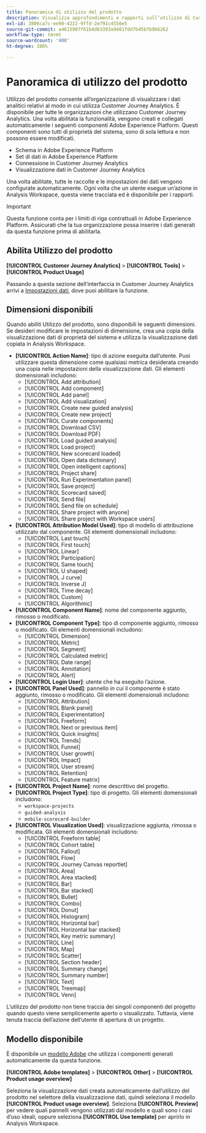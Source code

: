 ```yaml
---
title: Panoramica di utilizzo del prodotto
description: Visualizza approfondimenti e rapporti sull’utilizzo di Customer Journey Analytics da parte della tua organizzazione.
exl-id: 3806ca7c-ee90-4222-9ffd-2e791c4550e5
source-git-commit: a4615907f61b4d63393a9481fdd7b45b7b9b6262
workflow-type: tm+mt
source-wordcount: '408'
ht-degree: 100%

---
```


# Panoramica di utilizzo del prodotto

Utilizzo del prodotto consente all’organizzazione di visualizzare i dati analitici relativi al modo in cui utilizza Customer Journey Analytics. È disponibile per tutte le organizzazioni che utilizzano Customer Journey Analytics. Una volta abilitata la funzionalità, vengono creati e collegati automaticamente i seguenti componenti Adobe Experience Platform. Questi componenti sono tutti di proprietà del sistema, sono di sola lettura e non possono essere modificati.

* Schema in Adobe Experience Platform
* Set di dati in Adobe Experience Platform
* Connessione in Customer Journey Analytics
* Visualizzazione dati in Customer Journey Analytics

Una volta abilitate, tutte le raccolte e le impostazioni dei dati vengono configurate automaticamente. Ogni volta che un utente esegue un’azione in Analysis Workspace, questa viene tracciata ed è disponibile per i rapporti.

>[!IMPORTANT]
>
>Questa funzione conta per i limiti di riga contrattuali in Adobe Experience Platform. Assicurati che la tua organizzazione possa inserire i dati generati da questa funzione prima di abilitarla.

## Abilita Utilizzo del prodotto

**[!UICONTROL Customer Journey Analytics]** > **[!UICONTROL Tools]** > **[!UICONTROL Product Usage]**

Passando a questa sezione dell’interfaccia in Customer Journey Analytics arrivi a [Impostazioni dati](data-settings.md), dove puoi abilitare la funzione.

## Dimensioni disponibili

Quando abiliti Utilizzo del prodotto, sono disponibili le seguenti dimensioni. Se desideri modificare le impostazioni di dimensione, crea una copia della visualizzazione dati di proprietà del sistema e utilizza la visualizzazione dati copiata in Analysis Workspace.

* **[!UICONTROL Action Name]**: tipo di azione eseguita dall’utente. Puoi utilizzare questa dimensione come qualsiasi metrica desiderata creando una copia nelle impostazioni della visualizzazione dati. Gli elementi domensionali includono:
   * [!UICONTROL Add attribution]
   * [!UICONTROL Add component]
   * [!UICONTROL Add panel]
   * [!UICONTROL Add visualization]
   * [!UICONTROL Create new guided analysis]
   * [!UICONTROL Create new project]
   * [!UICONTROL Curate components]
   * [!UICONTROL Download CSV]
   * [!UICONTROL Download PDF]
   * [!UICONTROL Load guided analysis]
   * [!UICONTROL Load project]
   * [!UICONTROL New scorecard loaded]
   * [!UICONTROL Open data dictionary]
   * [!UICONTROL Open intelligent captions]
   * [!UICONTROL Project share]
   * [!UICONTROL Run Experimentation panel]
   * [!UICONTROL Save project]
   * [!UICONTROL Scorecard saved]
   * [!UICONTROL Send file]
   * [!UICONTROL Send file on schedule]
   * [!UICONTROL Share project with anyone]
   * [!UICONTROL Share project with Workspace users]
* **[!UICONTROL Attribution Model Used]**: tipo di modello di attribuzione utilizzato dal componente. Gli elementi domensionali includono:
   * [!UICONTROL Last touch]
   * [!UICONTROL First touch]
   * [!UICONTROL Linear]
   * [!UICONTROL Participation]
   * [!UICONTROL Same touch]
   * [!UICONTROL U shaped]
   * [!UICONTROL J curve]
   * [!UICONTROL Inverse J]
   * [!UICONTROL Time decay]
   * [!UICONTROL Custom]
   * [!UICONTROL Algorithmic]
* **[!UICONTROL Component Name]**: nome del componente aggiunto, rimosso o modificato.
* **[!UICONTROL Component Type]**: tipo di componente aggiunto, rimosso o modificato. Gli elementi domensionali includono:
   * [!UICONTROL Dimension]
   * [!UICONTROL Metric]
   * [!UICONTROL Segment]
   * [!UICONTROL Calculated metric]
   * [!UICONTROL Date range]
   * [!UICONTROL Annotation]
   * [!UICONTROL Alert]
* **[!UICONTROL Login User]**: utente che ha eseguito l’azione.
* **[!UICONTROL Panel Used]**: pannello in cui il componente è stato aggiunto, rimosso o modificato. Gli elementi domensionali includono:
   * [!UICONTROL Attribution]
   * [!UICONTROL Blank panel]
   * [!UICONTROL Experimentation]
   * [!UICONTROL Freeform]
   * [!UICONTROL Next or previous item]
   * [!UICONTROL Quick insights]
   * [!UICONTROL Trends]
   * [!UICONTROL Funnel]
   * [!UICONTROL User growth]
   * [!UICONTROL Impact]
   * [!UICONTROL User stream]
   * [!UICONTROL Retention]
   * [!UICONTROL Feature matrix]
* **[!UICONTROL Project Name]**: nome descrittivo del progetto.
* **[!UICONTROL Project Type]**: tipo di progetto. Gli elementi domensionali includono:
   * `workspace-projects`
   * `guided-analysis`
   * `mobile-scorecard-builder`
* **[!UICONTROL Visualization Used]**: visualizzazione aggiunta, rimossa o modificata. Gli elementi domensionali includono:
   * [!UICONTROL Freeform table]
   * [!UICONTROL Cohort table]
   * [!UICONTROL Fallout]
   * [!UICONTROL Flow]
   * [!UICONTROL Journey Canvas reportlet]
   * [!UICONTROL Area]
   * [!UICONTROL Area stacked]
   * [!UICONTROL Bar]
   * [!UICONTROL Bar stacked]
   * [!UICONTROL Bullet]
   * [!UICONTROL Combo]
   * [!UICONTROL Donut]
   * [!UICONTROL Histogram]
   * [!UICONTROL Horizontal bar]
   * [!UICONTROL Horizontal bar stacked]
   * [!UICONTROL Key metric summary]
   * [!UICONTROL Line]
   * [!UICONTROL Map]
   * [!UICONTROL Scatter]
   * [!UICONTROL Section header]
   * [!UICONTROL Summary change]
   * [!UICONTROL Summary number]
   * [!UICONTROL Text]
   * [!UICONTROL Treemap]
   * [!UICONTROL Venn]

L’utilizzo del prodotto non tiene traccia dei singoli componenti del progetto quando questo viene semplicemente aperto o visualizzato. Tuttavia, viene tenuta traccia dell’azione dell’utente di apertura di un progetto.

## Modello disponibile

È disponibile un [modello Adobe](/help/analysis-workspace/templates/use-templates.md) che utilizza i componenti generati automaticamente da questa funzione.

**[!UICONTROL Adobe templates]** > **[!UICONTROL Other]** > **[!UICONTROL Product usage overview]**

Seleziona la visualizzazione dati creata automaticamente dall’utilizzo del prodotto nel selettore della visualizzazione dati, quindi seleziona il modello **[!UICONTROL Product usage overview]**. Seleziona **[!UICONTROL Preview]** per vedere quali pannelli vengono utilizzati dal modello e quali sono i casi d’uso ideali, oppure seleziona **[!UICONTROL Use template]** per aprirlo in Analysis Workspace.
